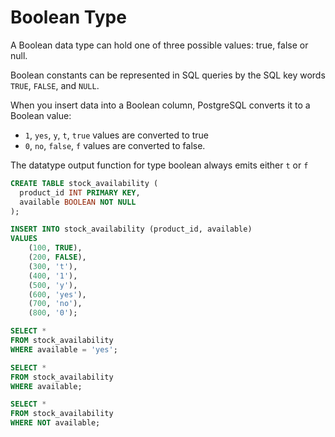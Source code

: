 # Boolean Type

A Boolean data type can hold one of three possible values: true, false or null.

Boolean constants can be represented in SQL queries by the SQL key words `TRUE`, `FALSE`, and `NULL`.

When you insert data into a Boolean column, PostgreSQL converts it to a Boolean value:

- `1`, `yes`, `y`, `t`, `true` values are converted to true
- `0`, `no`, `false`, `f` values are converted to false.


The datatype output function for type boolean always emits either `t` or `f`

```sql
CREATE TABLE stock_availability (
  product_id INT PRIMARY KEY,
  available BOOLEAN NOT NULL
);

INSERT INTO stock_availability (product_id, available)
VALUES
	(100, TRUE),
	(200, FALSE),
	(300, 't'),
	(400, '1'),
	(500, 'y'),
	(600, 'yes'),
	(700, 'no'),
	(800, '0');

SELECT *
FROM stock_availability
WHERE available = 'yes';

SELECT *
FROM stock_availability
WHERE available;

SELECT *
FROM stock_availability
WHERE NOT available;
```